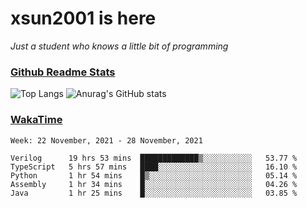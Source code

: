 # xsun2001 is here

*Just a student who knows a little bit of programming*

### [Github Readme Stats](https://github.com/anuraghazra/github-readme-stats)

![Top Langs](https://github-readme-stats.vercel.app/api/top-langs/?username=xsun2001&layout=compact&theme=radical) ![Anurag's GitHub stats](https://github-readme-stats.vercel.app/api?username=xsun2001&show_icons=true&theme=radical)

### [WakaTime](https://wakatime.com)

<!--START_SECTION:waka-->
```text
Week: 22 November, 2021 - 28 November, 2021

Verilog      19 hrs 53 mins  █████████████▒░░░░░░░░░░░   53.77 % 
TypeScript   5 hrs 57 mins   ████░░░░░░░░░░░░░░░░░░░░░   16.10 % 
Python       1 hr 54 mins    █▒░░░░░░░░░░░░░░░░░░░░░░░   05.14 % 
Assembly     1 hr 34 mins    █░░░░░░░░░░░░░░░░░░░░░░░░   04.26 % 
Java         1 hr 25 mins    █░░░░░░░░░░░░░░░░░░░░░░░░   03.85 % 
```
<!--END_SECTION:waka-->
